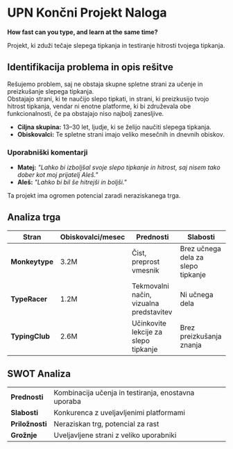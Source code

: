 # UPN Končni Projekt Naloga  
**How fast can you type, and learn at the same time?**  

Projekt, ki zduži tečaje slepega tipkanja in testiranje hitrosti tvojega tipkanja.  

## Identifikacija problema in opis rešitve  
Rešujemo problem, saj ne obstaja skupne spletne strani za učenje in preizkušanje slepega tipkanja.  
Obstajajo strani, ki te naučijo slepo tipkati, in strani, ki preizkusijo tvojo hitrost tipkanja, vendar ni enotne platforme, ki bi združevala obe funkcionalnosti, če pa obstajajo niso najbolj zanesljive.  

- **Ciljna skupina:** 13–30 let, ljudje, ki se želijo naučiti slepega tipkanja.  
- **Obiskovalci:** Te spletne strani imajo veliko mesečnih in dnevnih obiskov.  

### Uporabniški komentarji  
- **Matej:** *"Lahko bi izboljšal svoje slepo tipkanje in hitrost, saj nisem tako dober kot moj prijatelj Aleš."*  
- **Aleš:** *"Lahko bi bil še hitrejši in boljši."*  

Ta projekt ima ogromen potencial zaradi neraziskanega trga.  

## Analiza trga  
| Stran           | Obiskovalci/mesec | Prednosti                          | Slabosti                          |  
|-----------------|-------------------|------------------------------------|-----------------------------------|  
| **Monkeytype**  | 3.2M              | Čist, preprost vmesnik             | Brez učnega dela za slepo tipkanje |  
| **TypeRacer**   | 1.2M              | Tekmovalni način, vizualna predstavitev | Ni učnega dela                   |  
| **TypingClub**  | 2.6M              | Učinkovite lekcije za slepo tipkanje | Brez preizkušanja znanja         |  

## SWOT Analiza  
|                |                                                                 |  
|----------------|-----------------------------------------------------------------|  
| **Prednosti**  | Kombinacija učenja in testiranja, enostavna uporaba             |  
| **Slabosti**   | Konkurenca z uveljavljenimi platformami                        |  
| **Priložnosti**| Neraziskan trg, potencial za rast                              |  
| **Grožnje**    | Uveljavljene strani z veliko uporabniki                        |  
	
	

